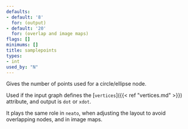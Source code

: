 ```yaml
---
defaults:
- default: '8'
  for: (output)
- default: '20'
  for: (overlap and image maps)
flags: []
minimums: []
title: samplepoints
types:
- int
used_by: "N"
---
```

Gives the number of points used for a circle/ellipse node.

Used if the input graph defines the [`vertices`]({{< ref "vertices.md" >}}) attribute, and
output is `dot` or `xdot`.

It plays the same role in `neato`, when adjusting the layout to avoid
overlapping nodes, and in image maps.
